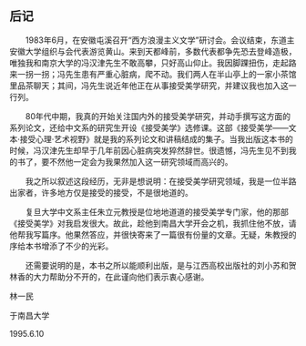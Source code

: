 ## 后记

&emsp;&emsp;1983年6月，在安徽屯溪召开“西方浪漫主义文学”研讨会。会议结束，东道主安徽大学组织与会代表游览黄山。来到天都峰前，多数代表都争先恐去登峰造极，唯独我和南京大学的冯汉津先生不敢高攀，只好高山仰止。我因脚踝扭伤，走起路来一拐一拐；冯先生患有严重心脏病，爬不动。我们两人在半山亭上的一家小茶馆里品茶聊天；其间，冯先生说近年他正在从事接受美学研究，并建议我也加入这一行列。

&emsp;&emsp;80年代中期，我真的开始关注国内外的接受美学研究，并动手撰写这方面的系列论文，还给中文系的研究生开设《接受美学》选修课。这部《接受美学——文本·接受心理·艺术视野》就是我的系列论文和讲稿结成的集子。当我出版这本书的时候，冯汉津先生却早于几年前因心脏病突发猝然辞世。很遗憾，冯先生见不到我的书了，要不然他一定会为我果然加入这一研究领域而高兴的。

&emsp;&emsp;我之所以叙述这段经历，无非是想说明：在接受美学研究领域，我是一位半路出家者，许多地方仅是接受的接受，不是很地道的。

&emsp;&emsp;复旦大学中文系主任朱立元教授是位地地道道的接受美学专门家，他的那部《接受美学》对我启发很大。故此，趁他到南昌大学开会之机，我抓住他不放，请他帮我写篇序。他果然答应，并很快寄来了一篇很有份量的文章。无疑，朱教授的序给本书增添了不少的光彩。

&emsp;&emsp;还需要说明的是，本书之所以能顺利出版，是与江西高校出版社的刘小苏和贺林香的大力帮助分不开的，在此谨向他们表示衷心感谢。

林一民

于南昌大学

1995.6.10



